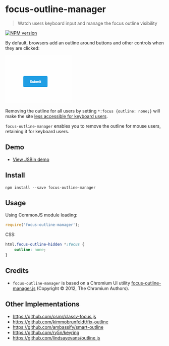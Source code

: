 # focus-outline-manager

> Watch users keyboard input and manage the focus outline visibility

[![NPM version](https://badge.fury.io/js/focus-outline-manager.svg)](https://www.npmjs.com/package/focus-outline-manager)

By default, browsers add an outline around buttons and other controls when they are clicked:

![](outline.gif)

Removing the outline for all users by setting `*:focus {outline: none;}` will make the site [less accessible for keyboard users](http://outlinenone.com/).

`focus-outline-manager` enables you to remove the outline for mouse users, retaining it for keyboard users.

## Demo

- [View JSBin demo](https://jsbin.com/yonofu/edit?html,css,output)

## Install

    npm install --save focus-outline-manager

## Usage

Using CommonJS module loading:
```javascript
require('focus-outline-manager');
```

CSS:
```css
html.focus-outline-hidden *:focus {
    outline: none;
}
```

## Credits

- `focus-outline-manager` is based on a Chromium UI utility [focus-outline-manager.js](https://chromium.googlesource.com/chromium/src/+/master/ui/webui/resources/js/cr/ui/focus_outline_manager.js) (Copyright © 2012, The Chromium Authors).

## Other Implementations

- https://github.com/csmr/classy-focus.js
- https://github.com/kimmobrunfeldt/fix-outline
- https://github.com/ambassify/smart-outline
- https://github.com/ry5n/keyring
- https://github.com/lindsayevans/outline.js